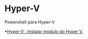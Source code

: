 # Hyper-V
Powershell para Hyper-V


•[Hyper-V : Instalar modulo do Hyper V.](https://github.com/matheussdsi/Active_Directory_repository/blob/23912c2b0ce6e0e4b025b85e95a088388489e3c5/PasswordLastSet_data.ps1)

